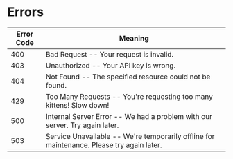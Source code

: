 # Errors

Error Code | Meaning
---------- | -------
400 | Bad Request -- Your request is invalid.
403 | Unauthorized -- Your API key is wrong.
404 | Not Found -- The specified resource could not be found.
429 | Too Many Requests -- You're requesting too many kittens! Slow down!
500 | Internal Server Error -- We had a problem with our server. Try again later.
503 | Service Unavailable -- We're temporarily offline for maintenance. Please try again later.
